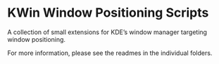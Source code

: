 # KWin Window Positioning Scripts

A collection of small extensions for KDE’s window manager targeting window positioning.

For more information, please see the readmes in the individual folders.
